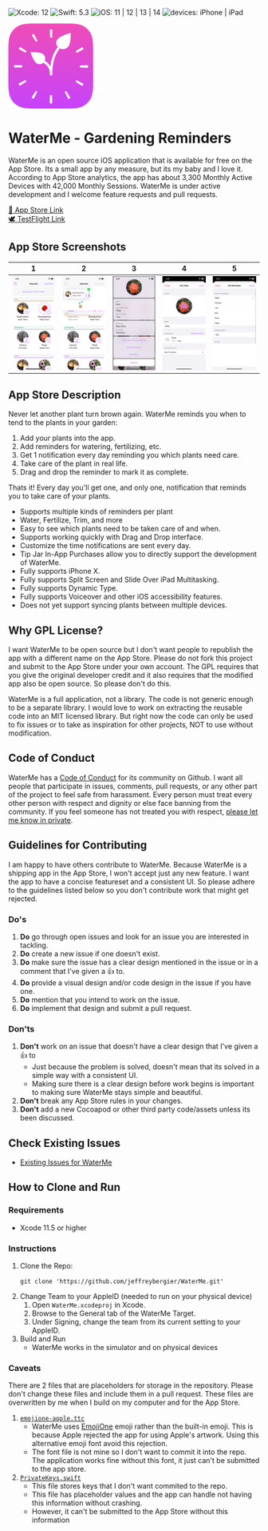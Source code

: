 ![Xcode: 12](https://img.shields.io/badge/Xcode-12-lightgrey.svg) ![Swift: 5.3](https://img.shields.io/badge/Swift-5.3-lightgrey.svg) ![iOS: 11 | 12 | 13 | 14](https://img.shields.io/badge/iOS-11%20|%2012%20|%2013%20|%2014-lightgrey.svg) ![devices: iPhone | iPad](https://img.shields.io/badge/devices-iPad%20|%20iPhone-lightgrey.svg)

![WaterMe App Icon](/WaterMe/WaterMe/Assets.xcassets/WaterMeIcon.imageset/all-1x.png)
# WaterMe - Gardening Reminders

WaterMe is an open source iOS application that is available for free on the App Store. Its a small app by any measure, but its my baby and I love it. According to App Store analytics, the app has about 3,300 Monthly Active Devices with 42,000 Monthly Sessions. WaterMe is under active development and I welcome feature requests and pull requests.

[📲 App Store Link](https://itunes.apple.com/app/waterme/id1089742494)<br>
[🕊 TestFlight Link](https://testflight.apple.com/join/C9vDCb25)

## App Store Screenshots

1  |2  |3  |4  |5
:-:|:-:|:-:|:-:|:-:
![1](/Screenshots/2.5/5.8%20-%20iPhone%2011%20Pro/en-01.png)|![2](/Screenshots/2.5/5.8%20-%20iPhone%2011%20Pro/en-02.png)|![3](/Screenshots/2.5/5.8%20-%20iPhone%2011%20Pro/en-03.png)|![4](/Screenshots/2.5/5.8%20-%20iPhone%2011%20Pro/en-04.png)|![5](/Screenshots/2.5/5.8%20-%20iPhone%2011%20Pro/en-05.png)

## App Store Description

Never let another plant turn brown again. WaterMe reminds you when to tend to the plants in your garden:

1. Add your plants into the app.
1. Add reminders for watering, fertilizing, etc.
1. Get 1 notification every day reminding you which plants need care.
1. Take care of the plant in real life.
1. Drag and drop the reminder to mark it as complete.

Thats it! Every day you'll get one, and only one, notification that reminds you to take care of your plants.

- Supports multiple kinds of reminders per plant
- Water, Fertilize, Trim, and more
- Easy to see which plants need to be taken care of and when.
- Supports working quickly with Drag and Drop interface.
- Customize the time notifications are sent every day.
- Tip Jar In-App Purchases allow you to directly support the development of WaterMe.
- Fully supports iPhone X.
- Fully supports Split Screen and Slide Over iPad Multitasking.
- Fully supports Dynamic Type.
- Fully supports Voiceover and other iOS accessibility features.
- Does not yet support syncing plants between multiple devices.

## Why GPL License?

I want WaterMe to be open source but I don't want people to republish the app with a different name on the App Store. Please do not fork this project and submit to the App Store under your own account. The GPL requires that you give the original developer credit and it also requires that the modified app also be open source. So please don't do this.

WaterMe is a full application, not a library. The code is not generic enough to be a separate library. I would love to work on extracting the reusable code into an MIT licensed library. But right now the code can only be used to fix issues or to take as inspiration for other projects, NOT to use without modification.

## Code of Conduct

WaterMe has a [Code of Conduct](/CODE_OF_CONDUCT.md) for its community on Github. I want all people that participate in issues, comments, pull requests, or any other part of the project to feel safe from harassment. Every person must treat every other person with respect and dignity or else face banning from the community. If you feel someone has not treated you with respect, [please let me know in private](mailto:watermeconduct@jeffburg.com).
    
## Guidelines for Contributing

I am happy to have others contribute to WaterMe. Because WaterMe is a shipping app in the App Store, I won't accept just any new feature. I want the app to have a concise featureset and a consistent UI. So please adhere to the guidelines listed below so you don't contribute work that might get rejected.

### Do's

1. **Do** go through open issues and look for an issue you are interested in tackling.
1. **Do** create a new issue if one doesn't exist.
1. **Do** make sure the issue has a clear design mentioned in the issue or in a comment that I've given a 👍 to.
1. **Do** provide a visual design and/or code design in the issue if you have one.
1. **Do** mention that you intend to work on the issue.
1. **Do** implement that design and submit a pull request.

### Don'ts

1. **Don't** work on an issue that doesn't have a clear design that I've given a 👍 to
    - Just because the problem is solved, doesn't mean that its solved in a simple way with a consistent UI.
    - Making sure there is a clear design before work begins is important to making sure WaterMe stays simple and beautiful.
1. **Don't** break any App Store rules in your changes.
1. **Don't** add a new Cocoapod or other third party code/assets unless its been discussed.

## Check Existing Issues

- [Existing Issues for WaterMe](https://github.com/jeffreybergier/WaterMe2/issues)

## How to Clone and Run

### Requirements

- Xcode 11.5 or higher

### Instructions

1. Clone the Repo: 
    ```
    git clone 'https://github.com/jeffreybergier/WaterMe.git'
    ```
1. Change Team to your AppleID (needed to run on your physical device)
    1. Open `WaterMe.xcodeproj` in Xcode.
    1. Browse to the General tab of the WaterMe Target.
    1. Under Signing, change the team from its current setting to your AppleID.
1. Build and Run
    - WaterMe works in the simulator and on physical devices
    
### Caveats

There are 2 files that are placeholders for storage in the repository. Please don't change these files and include them in a pull request. These files are overwritten by me when I build on my computer and for the App Store.

1. [`emojione-apple.ttc`](/WaterMe/WaterMe/emojione-apple.ttc)
    - WaterMe uses [EmojiOne](https://www.emojione.com) emoji rather than the built-in emoji. This is because Apple rejected the app for using Apple's artwork. Using this alternative emoji font avoid this rejection.
    - The font file is not mine so I don't want to commit it into the repo. The application works fine without this font, it just can't be submitted to the app store. 
1. [`PrivateKeys.swift`](/WaterMe/Frameworks/Calculate/Calculate/PrivateKeys.swift)
    - This file stores keys that I don't want commited to the repo.
    - This file has placeholder values and the app can handle not having this information without crashing.
    - However, it can't be submitted to the App Store without this information

